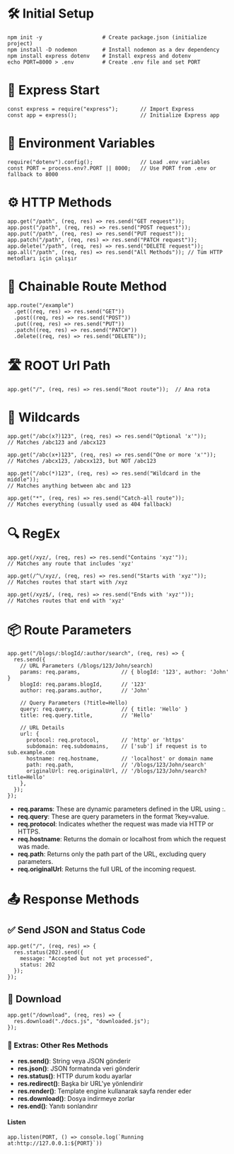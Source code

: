 # 🛠️ Initial Setup

```
npm init -y                   # Create package.json (initialize project)
npm install -D nodemon        # Install nodemon as a dev dependency
npm install express dotenv    # Install express and dotenv
echo PORT=8000 > .env         # Create .env file and set PORT
```

# 🚀 Express Start

```
const express = require("express");       // Import Express
const app = express();                    // Initialize Express app
```

# 🌱 Environment Variables

```
require("dotenv").config();               // Load .env variables
const PORT = process.env?.PORT || 8000;   // Use PORT from .env or fallback to 8000
```

# ⚙️ HTTP Methods

```
app.get("/path", (req, res) => res.send("GET request"));
app.post("/path", (req, res) => res.send("POST request"));
app.put("/path", (req, res) => res.send("PUT request"));
app.patch("/path", (req, res) => res.send("PATCH request"));
app.delete("/path", (req, res) => res.send("DELETE request"));
app.all("/path", (req, res) => res.send("All Methods")); // Tüm HTTP metodları için çalışır
```

# 🧩 Chainable Route Method

```
app.route("/example")
  .get((req, res) => res.send("GET"))
  .post((req, res) => res.send("POST"))
  .put((req, res) => res.send("PUT"))
  .patch((req, res) => res.send("PATCH"))
  .delete((req, res) => res.send("DELETE"));
```

# 🛣️ ROOT Url Path

```
app.get("/", (req, res) => res.send("Root route"));  // Ana rota
```

# 🎯 Wildcards

```
app.get("/abc(x?)123", (req, res) => res.send("Optional 'x'"));
// Matches /abc123 and /abcx123

app.get("/abc(x+)123", (req, res) => res.send("One or more 'x'"));
// Matches /abcx123, /abcxx123, but NOT /abc123

app.get("/abc(*)123", (req, res) => res.send("Wildcard in the middle"));
// Matches anything between abc and 123

app.get("*", (req, res) => res.send("Catch-all route"));
// Matches everything (usually used as 404 fallback)

```

# 🔍 RegEx

```
app.get(/xyz/, (req, res) => res.send("Contains 'xyz'"));
// Matches any route that includes 'xyz'

app.get(/^\/xyz/, (req, res) => res.send("Starts with 'xyz'"));
// Matches routes that start with /xyz

app.get(/xyz$/, (req, res) => res.send("Ends with 'xyz'"));
// Matches routes that end with 'xyz'

```

# 📦 Route Parameters

```
app.get("/blogs/:blogId/:author/search", (req, res) => {
  res.send({
    // URL Parameters (/blogs/123/John/search)
    params: req.params,             // { blogId: '123', author: 'John' }
    blogId: req.params.blogId,      // '123'
    author: req.params.author,      // 'John'

    // Query Parameters (?title=Hello)
    query: req.query,               // { title: 'Hello' }
    title: req.query.title,         // 'Hello'

    // URL Details
    url: {
      protocol: req.protocol,       // 'http' or 'https'
      subdomain: req.subdomains,    // ['sub'] if request is to sub.example.com
      hostname: req.hostname,       // 'localhost' or domain name
      path: req.path,               // '/blogs/123/John/search'
      originalUrl: req.originalUrl, // '/blogs/123/John/search?title=Hello'
    },
  });
});
```

- **req.params**: These are dynamic parameters defined in the URL using :.
- **req.query**: These are query parameters in the format ?key=value.
- **req.protocol**: Indicates whether the request was made via HTTP or HTTPS.
- **req.hostname**: Returns the domain or localhost from which the request was made.
- **req.path**: Returns only the path part of the URL, excluding query parameters.
- **req.originalUrl**: Returns the full URL of the incoming request.

# 📤 Response Methods

## ✅ Send JSON and Status Code

```
app.get("/", (req, res) => {
  res.status(202).send({
    message: "Accepted but not yet processed",
    status: 202
  });
});
```

## 📁 Download

```
app.get("/download", (req, res) => {
  res.download("./docs.js", "downloaded.js");
});
```

### 🧠 Extras: Other Res Methods

- **res.send()**: String veya JSON gönderir
- **res.json()**: JSON formatında veri gönderir
- **res.status()**: HTTP durum kodu ayarlar
- **res.redirect()**: Başka bir URL'ye yönlendirir
- **res.render()**: Template engine kullanarak sayfa render eder
- **res.download()**: Dosya indirmeye zorlar
- **res.end()**: Yanıtı sonlandırır

#### Listen

```
app.listen(PORT, () => console.log(`Running at:http://127.0.0.1:${PORT}`))
```
